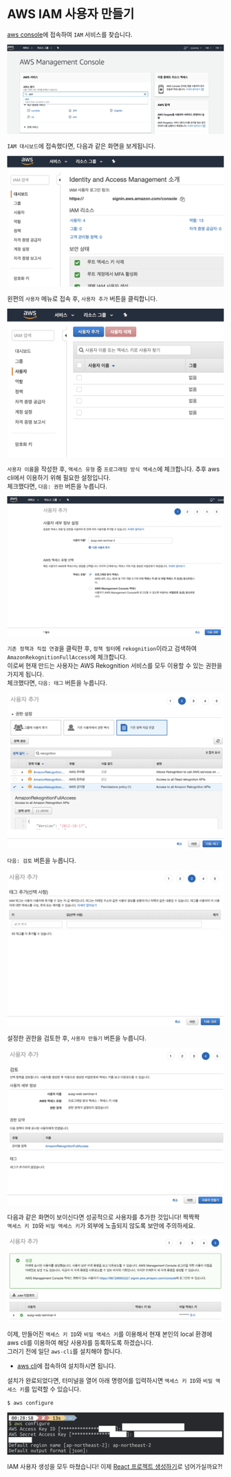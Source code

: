 # AWS IAM 사용자 만들기

[aws console](https://ap-northeast-2.console.aws.amazon.com/console/home?region=ap-northeast-2#)에 접속하여 `IAM` 서비스를 찾습니다.

![img_1](./images/1.png)

`IAM 대시보드`에 접속했다면, 다음과 같은 화면을 보게됩니다.

![img_2](./images/2.png)

왼편의 `사용자` 메뉴로 접속 후, `사용자 추가` 버튼을 클릭합니다.

![img_3](./images/3.png)

`사용자 이름`을 작성한 후, `액세스 유형` 중 `프로그래밍 방식 액세스`에 체크합니다. 추후 aws cli에서 이용하기 위해 필요한 설정입니다.  
체크했다면, `다음: 권한` 버튼을 누릅니다.

![img_4](./images/4.png)

`기존 정책과 직접 연결`을 클릭한 후, `정책 필터`에 `rekognition`이라고 검색하여 `AmazonRekognitionFullAccess`에 체크합니다.  
이로써 현재 만드는 사용자는 AWS Rekognition 서비스를 모두 이용할 수 있는 권한을 가지게 됩니다.  
체크했다면, `다음: 태그` 버튼을 누릅니다.

![img_5](./images/5.png)

`다음: 검토` 버튼을 누릅니다.

![img_6](./images/6.png)

설정한 권한을 검토한 후, `사용자 만들기` 버튼을 누릅니다.

![img_7](./images/7.png)

다음과 같은 화면이 보이신다면 성공적으로 사용자를 추가한 것입니다! 짝짝짝   
`액세스 키 ID`와 `비밀 액세스 키`가 외부에 노출되지 않도록 보안에 주의하세요.

![img_8](./images/8.png)

이제, 만들어진 `액세스 키 ID`와 `비밀 액세스 키`를 이용해서 현재 본인의 local 환경에 aws cli를 이용하여 해당 사용자를 등록하도록 하겠습니다.  
그러기 전에 일단 `aws-cli`를 설치해야 합니다.

- [aws cli](https://aws.amazon.com/ko/cli/)에 접속하여 설치하시면 됩니다.

설치가 완료되었다면, 터미널을 열어 아래 명령어를 입력하시면 `액세스 키 ID`와 `비밀 액세스 키`를 입력할 수 있습니다.

```bash
$ aws configure
```

![img_9](./images/9.png)

IAM 사용자 생성을 모두 마쳤습니다! 이제 [React 프로젝트 생성하기](../2_react/README.md)로 넘어가실까요?!
